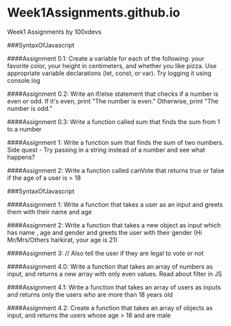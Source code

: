 # Week1Assignments.github.io
Week1 Assignments by 100xdevs

###SyntaxOfJavascript

####Assignment 0.1:
Create a variable for each of the following: your favorite color, your height in centimeters, and whether you like pizza. Use appropriate variable declarations (let, const, or var). Try logging it using console.log

####Assignment 0.2:
Write an if/else statement that checks if a number is even or odd. If it's even, print "The number is even." Otherwise, print "The number is odd."

####Assignment 0.3:
Write a function called sum that finds the sum from 1 to a number

####Assignment 1:
Write a function sum that finds the sum of two numbers. 
Side quest - Try passing in a string instead of a number and see what happens?

####Assignment 2:
Write a function called canVote that returns true or false if the age of a user is > 18

###SyntaxOfJavascript

####Assignment 1:
Write a function that takes a user as an input and greets them with their name and age

####Assignment 2:
Write a function that takes a new object as input which has name , age  and gender and greets the user with their gender (Hi Mr/Mrs/Others harkirat, your age is 21)

####Assignment 3:
// Also tell the user if they are legal to vote or not

####Assignment 4.0:
Write a function that takes an array of numbers as input, and returns a new array with only even values. Read about filter in JS

####Assignment 4.1:
Write a function that takes an array of users as inputs and returns only the users who are more than 18 years old

####Assignment 4.2:
Create a function that takes an array of objects as input, and returns the users whose age > 18 and are male



